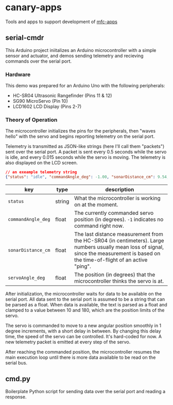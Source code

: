 # canary-apps
Tools and apps to support development of [mfc-apps](https://github.com/Brickworks/mfc-apps)

## serial-cmdr
This Arduino project iniitalizes an Arduino microcontroller with a simple
sensor and actuator, and demos sending telemetry and recieving commands over
the serial port.

### Hardware
This demo was prepared for an Arduino Uno with the following peripherals:
* HC-SR04 Ultrasonic Rangefinder (Pins 11 & 12)
* SG90 MicroServo (Pin 10)
* LCD1602 LCD Display (Pins 2-7)

### Theory of Operation
The microcontroller initializes the pins for the peripherals, then
"waves hello" with the servo and begins reporting telemetry on the serial port.

Telemetry is transmitted as JSON-like strings (here I'll call them "packets") 
sent over the serial port. A packet is sent every 0.5 seconds while the
servo is idle, and every 0.015 seconds while the servo is moving. The telemetry
is also displayed on the LCD screen.

```json
// an exeample telemetry string
{"status": "idle", "commandAngle_deg": -1.00, "sonarDistance_cm": 9.54, "servoAngle_deg": 45.00}
```

|key|type|description|
|---|---|---|
|`status`|string|What the microcontroller is working on at the moment.|
|`commandAngle_deg`|float|The currently commanded servo position (in degrees). `-1` indicates no command right now.|
|`sonarDistance_cm`|float|The last distance measurement from the HC-SR04 (in centimeters). Large numbers usually mean loss of signal, since the measurement is based on the time-of-flight of an active "ping".|
|`servoAngle_deg`|float|The position (in degrees) that the microcontroller thinks the servo is at.|

After initialization, the microcontroller waits for data to be available on
the serial port. All data sent to the serial port is assumed to be a string
that can be parsed as a float. When data is available, the text is parsed as
a float and clamped to a value between 10 and 180, which are the position 
limits of the servo.

The servo is commanded to move to a new angular position smoothly in 1 degree
increments, with a short delay in between. By changing this delay time, the
speed of the servo can be controlled. It's hard-coded for now. A new telemetry
packet is emitted at every step of the servo.

After reaching the commanded position, the microcontroller resumes the main
execution loop until there is more data available to be read on the serial bus.

## cmd.py
Boilerplate Python script for sending data over the serial port and reading
a response.
